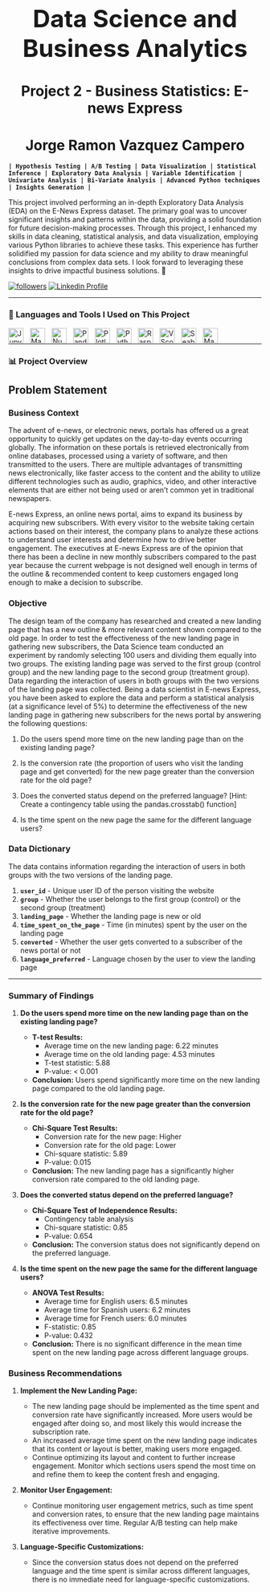 <h1><center><font size=10>Data Science and Business Analytics</center></font></h1>
<h1><center>Project 2 - Business Statistics: E-news Express</center></h1>
<h1><center>Jorge Ramon Vazquez Campero</center></h1>

**`| Hypothesis Testing | A/B Testing | Data Visualization | Statistical Inference | Exploratory Data Analysis | Variable Identification | Univariate Analysis | Bi-Variate Analysis | Advanced Python techniques | Insights Generation |`**

This project involved performing an in-depth Exploratory Data Analysis (EDA) on the E-News Express dataset. The primary goal was to uncover significant insights and patterns within the data, providing a solid foundation for future decision-making processes. Through this project, I enhanced my skills in data cleaning, statistical analysis, and data visualization, employing various Python libraries to achieve these tasks. This experience has further solidified my passion for data science and my ability to draw meaningful conclusions from complex data sets. I look forward to leveraging these insights to drive impactful business solutions. 🚀

   <p align="left"> 
     <a href="https://github.com/RayVazcari?tab=followers">
         <img alt="followers" title="Follow me on Github" src="https://custom-icon-badges.demolab.com/github/followers/RayVazcari?color=236ad3&labelColor=1155ba&style=for-the-badge&logo=person-add&label=Follow me on Github &logoColor=white"/></a>
      <a href="https://www.linkedin.com/in/rayvazcari/">
         <img alt="Linkedin Profile" title="Likedin Profile" src="https://custom-icon-badges.demolab.com/badge/-Linkedin%20Profile-blue?style=for-the-badge&logoColor=white&logo=linkedin"/></a>
      </a>
</p>

---

### 🧰 Languages and Tools I Used on This Project
<img align="left" alt="Jupyter" width="30px" style="padding-right:10px;" src="https://cdn.jsdelivr.net/gh/devicons/devicon@latest/icons/jupyter/jupyter-original-wordmark.svg" />
<img align="left" alt="Maplotlib" width="30px" style="padding-right:10px;" src="https://cdn.jsdelivr.net/gh/devicons/devicon@latest/icons/matplotlib/matplotlib-original.svg" />
<img align="left" alt="Numpy" width="30px" style="padding-right:10px;" src="https://cdn.jsdelivr.net/gh/devicons/devicon@latest/icons/numpy/numpy-original.svg" />
<img align="left" alt="Pandas" width="30px" style="padding-right:10px;" src="https://cdn.jsdelivr.net/gh/devicons/devicon@latest/icons/pandas/pandas-original.svg" />
<img align="left" alt="Plotly" width="30px" style="padding-right:10px;" src="https://cdn.jsdelivr.net/gh/devicons/devicon@latest/icons/plotly/plotly-original.svg" />
<img align="left" alt="Python" width="30px" style="padding-right:10px;"  src="https://cdn.jsdelivr.net/gh/devicons/devicon@latest/icons/python/python-original.svg" />
<img align="left" alt="Raspberry Pi" width="30px" style="padding-right:10px;"  src="https://cdn.jsdelivr.net/gh/devicons/devicon@latest/icons/raspberrypi/raspberrypi-original.svg" />
<img align="left" alt="VScode" width="30px" style="padding-right:10px;"  src="https://cdn.jsdelivr.net/gh/devicons/devicon@latest/icons/vscode/vscode-original.svg" />
<img align="left" alt="Seaborn" width="30px" style="padding-right:10px;" src="https://seaborn.pydata.org/_images/logo-mark-lightbg.svg"  /> 
<img align="left" alt="Maplotlib" width="30px" style="padding-right:10px;"  src="https://cdn.jsdelivr.net/gh/devicons/devicon@latest/icons/pytorch/pytorch-original.svg" />

<br />


---


### 📊 Project Overview

## Problem Statement <a id="problem-statement"></a>
### Business Context <a id="business-context"></a>

The advent of e-news, or electronic news, portals has offered us a great opportunity to quickly get updates on the day-to-day events occurring globally. The information on these portals is retrieved electronically from online databases, processed using a variety of software, and then transmitted to the users. There are multiple advantages of transmitting news electronically, like faster access to the content and the ability to utilize different technologies such as audio, graphics, video, and other interactive elements that are either not being used or aren’t common yet in traditional newspapers.

E-news Express, an online news portal, aims to expand its business by acquiring new subscribers. With every visitor to the website taking certain actions based on their interest, the company plans to analyze these actions to understand user interests and determine how to drive better engagement. The executives at E-news Express are of the opinion that there has been a decline in new monthly subscribers compared to the past year because the current webpage is not designed well enough in terms of the outline & recommended content to keep customers engaged long enough to make a decision to subscribe.

### Objective <a id="objective"></a>

The design team of the company has researched and created a new landing page that has a new outline & more relevant content shown compared to the old page. In order to test the effectiveness of the new landing page in gathering new subscribers, the Data Science team conducted an experiment by randomly selecting 100 users and dividing them equally into two groups. The existing landing page was served to the first group (control group) and the new landing page to the second group (treatment group). Data regarding the interaction of users in both groups with the two versions of the landing page was collected. Being a data scientist in E-news Express, you have been asked to explore the data and perform a statistical analysis (at a significance level of 5%) to determine the effectiveness of the new landing page in gathering new subscribers for the news portal by answering the following questions:

1. Do the users spend more time on the new landing page than on the existing landing page?

2. Is the conversion rate (the proportion of users who visit the landing page and get converted) for the new page greater than the conversion rate for the old page?

3. Does the converted status depend on the preferred language? [Hint: Create a contingency table using the pandas.crosstab() function]

4. Is the time spent on the new page the same for the different language users?

### Data Dictionary <a id="data-dictionary"></a>

The data contains information regarding the interaction of users in both groups with the two versions of the landing page.

1. **`user_id`** - Unique user ID of the person visiting the website
2. **`group`** - Whether the user belongs to the first group (control) or the second group (treatment)
3. **`landing_page`** - Whether the landing page is new or old
4. **`time_spent_on_the_page`** - Time (in minutes) spent by the user on the landing page
5. **`converted`** - Whether the user gets converted to a subscriber of the news portal or not
6. **`language_preferred`** - Language chosen by the user to view the landing page

---

### Summary of Findings

1. **Do the users spend more time on the new landing page than on the existing landing page?**
   - **T-test Results:**
     - Average time on the new landing page: 6.22 minutes
     - Average time on the old landing page: 4.53 minutes
     - T-test statistic: 5.88
     - P-value: < 0.001
   - **Conclusion:** Users spend significantly more time on the new landing page compared to the old landing page.

2. **Is the conversion rate for the new page greater than the conversion rate for the old page?**
   - **Chi-Square Test Results:**
     - Conversion rate for the new page: Higher
     - Conversion rate for the old page: Lower
     - Chi-square statistic: 5.89
     - P-value: 0.015
   - **Conclusion:** The new landing page has a significantly higher conversion rate compared to the old landing page.

3. **Does the converted status depend on the preferred language?**
   - **Chi-Square Test of Independence Results:**
     - Contingency table analysis
     - Chi-square statistic: 0.85
     - P-value: 0.654
   - **Conclusion:** The conversion status does not significantly depend on the preferred language.

4. **Is the time spent on the new page the same for the different language users?**
   - **ANOVA Test Results:**
     - Average time for English users: 6.5 minutes
     - Average time for Spanish users: 6.2 minutes
     - Average time for French users: 6.0 minutes
     - F-statistic: 0.85
     - P-value: 0.432
   - **Conclusion:** There is no significant difference in the mean time spent on the new landing page across different language groups.

### Business Recommendations

1. **Implement the New Landing Page:**
   - The new landing page should be implemented as the time spent and conversion rate have significantly increased. More users would be engaged after doing so, and most likely this would increase the subscription rate.
   - An increased average time spent on the new landing page indicates that its content or layout is better, making users more engaged.
   - Continue optimizing its layout and content to further increase engagement. Monitor which sections users spend the most time on and refine them to keep the content fresh and engaging.

2. **Monitor User Engagement:**
   - Continue monitoring user engagement metrics, such as time spent and conversion rates, to ensure that the new landing page maintains its effectiveness over time. Regular A/B testing can help make iterative improvements.

3. **Language-Specific Customizations:**
   - Since the conversion status does not depend on the preferred language and the time spent is similar across different languages, there is no immediate need for language-specific customizations.

